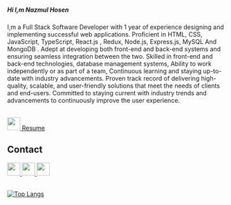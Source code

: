 
<dl>
  
  <h5> Hi I,m Nazmul Hosen </h5>
I,m a Full Stack Software Developer with 1 year of experience designing and implementing successful web applications. Proficient in HTML, CSS, JavaScript, TypeScript, React.js , Redux, Node.js, Express.js, MySQL And MongoDB  . Adept at developing both front-end and back-end systems and ensuring seamless integration between the two. Skilled in front-end and back-end technologies,  database management systems, Ability to work independently or as part of a team, Continuous learning and staying up-to-date with industry advancements. Proven track record of delivering high-quality, scalable, and user-friendly solutions that meet the needs of clients and end-users. Committed to staying current with industry trends and advancements to continuously improve the user experience.
</dl>

</br>

<a href="https://drive.google.com/uc?id=1eZOpU5OKboc29XnOFk9QVCGyhimm5fBa&export=download"    >
<img src="https://uxwing.com/wp-content/themes/uxwing/download/business-professional-services/resume-cv-icon.png" width="30" height="30">
  Resume
  </a>




<h2>Contact</h2>
</hr>
<a href="https://github.com/nazmulhosens" target="_blank">
<img src="https://cdn.jsdelivr.net/npm/simple-icons@3.0.1/icons/github.svg" width="30" height="30" >  
  </a>
  
  <a href="https://www.linkedin.com/in/nazmulhosens" target="_blank">
<img src="https://cdn.jsdelivr.net/npm/simple-icons@3.0.1/icons/linkedin.svg" width="30" height="30"   >  
  </a>
  <a href="https://www.facebook.com/nazmulhosens" target="_blank">
<img src="https://cdn.jsdelivr.net/npm/simple-icons@3.0.1/icons/facebook.svg" width="30" height="30"   >  
  </a>


</br>
</br>


[![Top Langs](https://github-readme-stats.vercel.app/api/top-langs/?username=nazmulhosens)](https://github.com/anuraghazra/github-readme-stats)

